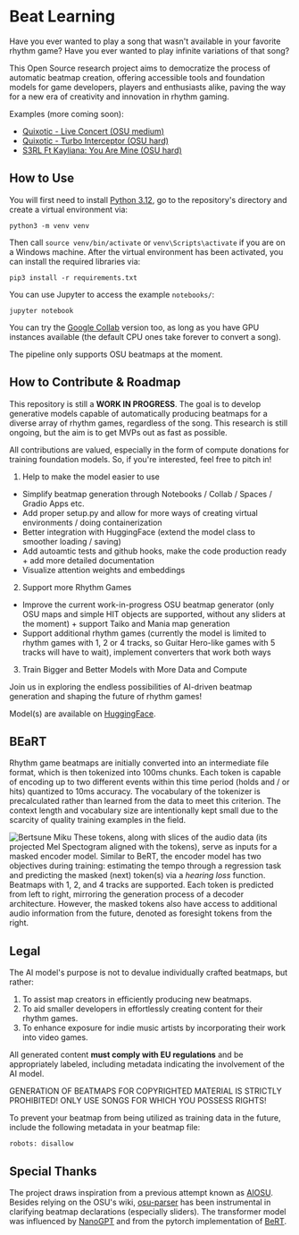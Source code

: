 # Beat Learning
Have you ever wanted to play a song that wasn't available in your favorite rhythm game? Have you ever wanted to play infinite variations of that song?

This Open Source research project aims to democratize the process of automatic beatmap creation, offering accessible tools and foundation models for game developers, players and enthusiasts alike, paving the way for a new era of creativity and innovation in rhythm gaming. 

Examples (more coming soon):
- [Quixotic - Live Concert (OSU medium)](https://www.youtube.com/watch?v=CV0le0Tbx1U)
- [Quixotic - Turbo Interceptor (OSU hard)](https://www.youtube.com/watch?v=iaeQxMU0ggc)
- [S3RL Ft Kayliana: You Are Mine (OSU hard)](https://www.youtube.com/watch?v=tyhkMdpbRi8)

## How to Use
You will first need to install [Python 3.12](https://www.python.org/downloads/), go to the repository's directory and create a virtual environment via:
```
python3 -m venv venv
```
Then call `source venv/bin/activate` or `venv\Scripts\activate` if you are on a Windows machine.
After the virtual environment has been activated, you can install the required libraries via:
```
pip3 install -r requirements.txt
```
You can use Jupyter to access the example `notebooks/`:
```
jupyter notebook
```

You can try the [Google Collab](https://colab.research.google.com/drive/1KpfE-pkmzc6c_mISQdKvBH5gqVTvFao3?usp=sharing) version too, as long as you have GPU instances available (the default CPU ones take forever to convert a song).

The pipeline only supports OSU beatmaps at the moment. 

## How to Contribute & Roadmap
This repository is still a **WORK IN PROGRESS**. The goal is to develop generative models capable of automatically producing beatmaps for a diverse array of rhythm games, regardless of the song. This research is still ongoing, but the aim is to get MVPs out as fast as possible.

All contributions are valued, especially in the form of compute donations for training foundation models. So, if you're interested, feel free to pitch in! 

1. Help to make the model easier to use
- Simplify beatmap generation through Notebooks / Collab / Spaces / Gradio Apps etc.
- Add proper setup.py and allow for more ways of creating virtual environments / doing containerization
- Better integration with HuggingFace (extend the model class to smoother loading / saving)
- Add autoamtic tests and github hooks, make the code production ready + add more detailed documentation
- Visualize attention weights and embeddings

2. Support more Rhythm Games
- Improve the current work-in-progress OSU beatmap generator (only OSU maps and simple HIT objects are supported, without any sliders at the moment) + support Taiko and Mania map generation
- Support additional rhythm games (currently the model is limited to rhythm games with 1, 2 or 4 tracks, so Guitar Hero-like games with 5 tracks will have to wait), implement converters that work both ways

3. Train Bigger and Better Models with More Data and Compute


Join us in exploring the endless possibilities of AI-driven beatmap generation and shaping the future of rhythm games!

Model(s) are available on [HuggingFace](https://huggingface.co/sedthh/BeatLearning).

## BEaRT
Rhythm game beatmaps are initially converted into an intermediate file format, which is then tokenized into 100ms chunks. Each token is capable of encoding up to two different events within this time period (holds and / or hits) quantized to 10ms accuracy. The vocabulary of the tokenizer is precalculated rather than learned from the data to meet this criterion. The context length and vocabulary size are intentionally kept small due to the scarcity of quality training examples in the field.

![Bertsune Miku](beatlearning/static/BEaRT.png)
These tokens, along with slices of the audio data (its projected Mel Spectogram aligned with the tokens), serve as inputs for a masked encoder model. Similar to BeRT, the encoder model has two objectives during training: estimating the tempo through a regression task and predicting the masked (next) token(s) via a *hearing loss* function.
Beatmaps with 1, 2, and 4 tracks are supported. Each token is predicted from left to right, mirroring the generation process of a decoder architecture. However, the masked tokens also have access to additional audio information from the future, denoted as foresight tokens from the right.

## Legal
The AI model's purpose is not to devalue individually crafted beatmaps, but rather:

1. To assist map creators in efficiently producing new beatmaps.
2. To aid smaller developers in effortlessly creating content for their rhythm games.
3. To enhance exposure for indie music artists by incorporating their work into video games.

All generated content **must comply with EU regulations** and be appropriately labeled, including metadata indicating the involvement of the AI model.

GENERATION OF BEATMAPS FOR COPYRIGHTED MATERIAL IS STRICTLY PROHIBITED! ONLY USE SONGS FOR WHICH YOU POSSESS RIGHTS!

To prevent your beatmap from being utilized as training data in the future, include the following metadata in your beatmap file:
```
robots: disallow
```

## Special Thanks
The project draws inspiration from a previous attempt known as [AIOSU](https://www.nicksypteras.com/blog/aisu.html).  
Besides relying on the OSU's wiki, [osu-parser](https://github.com/nojhamster/osu-parser) has been instrumental in clarifying beatmap declarations (especially sliders). The transformer model was influenced by [NanoGPT](https://github.com/karpathy/nanoGPT) and from the pytorch implementation of [BeRT](https://github.com/codertimo/BERT-pytorch/).